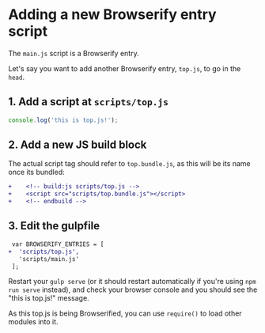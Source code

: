# Adding a new Browserify entry script

The `main.js` script is a Browserify entry.

Let's say you want to add another Browserify entry, `top.js`, to go in the `head`.

## 1. Add a script at `scripts/top.js`

```js
console.log('this is top.js!');
```

## 2. Add a new JS build block

The actual script tag should refer to `top.bundle.js`, as this will be its name once its bundled:

```diff
+    <!-- build:js scripts/top.js -->
+    <script src="scripts/top.bundle.js"></script>
+    <!-- endbuild -->
```

## 3. Edit the gulpfile

```diff
 var BROWSERIFY_ENTRIES = [
+  'scripts/top.js',
   'scripts/main.js'
 ];
```

Restart your `gulp serve` (or it should restart automatically if you're using `npm run serve` instead), and check your browser console and you should see the "this is top.js!" message.

As this top.js is being Browserified, you can use `require()` to load other modules into it.
